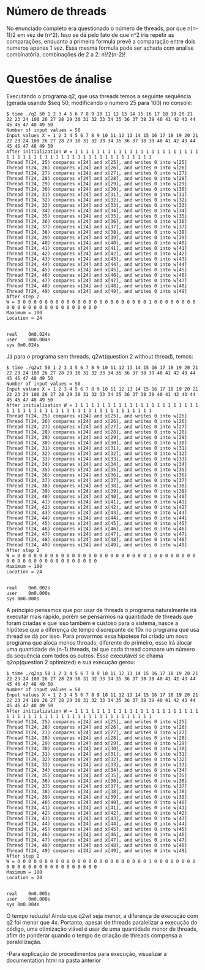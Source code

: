# Número de threads
No enunciado completo era questionado o número de threads, por que n(n-1)/2 em vez de (n^2). Isso se dá pelo fato de que n^2 iria repetir as comparações, enquanto a primeira formula prevê a comparação entre dois numeros apenas 1 vez. Essa mesma formula pode ser achada com analise combinatória, combinações de 2 a 2: n!/2(n-2)!

# Questões de ánalise
Executando o programa q2, que usa threads temos a seguinte sequência (gerada usando $seq 50, modificando o numero 25 para 100) no console:
```shell
$ time ./q2 50 1 2 3 4 5 6 7 8 9 10 11 12 13 14 15 16 17 18 19 20 21 22 23 24 100 26 27 28 29 30 31 32 33 34 35 36 37 38 39 40 41 42 43 44 45 46 47 48 49 50
Number of input values = 50
Input values X = 1 2 3 4 5 6 7 8 9 10 11 12 13 14 15 16 17 18 19 20 21 22 23 24 100 26 27 28 29 30 31 32 33 34 35 36 37 38 39 40 41 42 43 44 45 46 47 48 49 50
After initialization W = 1 1 1 1 1 1 1 1 1 1 1 1 1 1 1 1 1 1 1 1 1 1 1 1 1 1 1 1 1 1 1 1 1 1 1 1 1 1 1 1 1 1 1 1 1 1 1 1 1 1
Thread T(24, 25) compares x[24] and x[25], and writes 0 into w[25]
Thread T(24, 26) compares x[24] and x[26], and writes 0 into w[26]
Thread T(24, 27) compares x[24] and x[27], and writes 0 into w[27]
Thread T(24, 28) compares x[24] and x[28], and writes 0 into w[28]
Thread T(24, 29) compares x[24] and x[29], and writes 0 into w[29]
Thread T(24, 30) compares x[24] and x[30], and writes 0 into w[30]
Thread T(24, 31) compares x[24] and x[31], and writes 0 into w[31]
Thread T(24, 32) compares x[24] and x[32], and writes 0 into w[32]
Thread T(24, 33) compares x[24] and x[33], and writes 0 into w[33]
Thread T(24, 34) compares x[24] and x[34], and writes 0 into w[34]
Thread T(24, 35) compares x[24] and x[35], and writes 0 into w[35]
Thread T(24, 36) compares x[24] and x[36], and writes 0 into w[36]
Thread T(24, 37) compares x[24] and x[37], and writes 0 into w[37]
Thread T(24, 38) compares x[24] and x[38], and writes 0 into w[38]
Thread T(24, 39) compares x[24] and x[39], and writes 0 into w[39]
Thread T(24, 40) compares x[24] and x[40], and writes 0 into w[40]
Thread T(24, 41) compares x[24] and x[41], and writes 0 into w[41]
Thread T(24, 42) compares x[24] and x[42], and writes 0 into w[42]
Thread T(24, 43) compares x[24] and x[43], and writes 0 into w[43]
Thread T(24, 44) compares x[24] and x[44], and writes 0 into w[44]
Thread T(24, 45) compares x[24] and x[45], and writes 0 into w[45]
Thread T(24, 46) compares x[24] and x[46], and writes 0 into w[46]
Thread T(24, 47) compares x[24] and x[47], and writes 0 into w[47]
Thread T(24, 48) compares x[24] and x[48], and writes 0 into w[48]
Thread T(24, 49) compares x[24] and x[49], and writes 0 into w[49]
After step 2
W = 0 0 0 0 0 0 0 0 0 0 0 0 0 0 0 0 0 0 0 0 0 0 0 0 1 0 0 0 0 0 0 0 0 0 0 0 0 0 0 0 0 0 0 0 0 0 0 0 0 0
Maximum = 100
Location = 24


real	0m0.024s
user	0m0.004s
sys	0m0.024s
```

Já para o programa sem threads, q2wt(question 2 without thread), temos:

```shell
$ time ./q2wt 50 1 2 3 4 5 6 7 8 9 10 11 12 13 14 15 16 17 18 19 20 21 22 23 24 100 26 27 28 29 30 31 32 33 34 35 36 37 38 39 40 41 42 43 44 45 46 47 48 49 50
Number of input values = 50
Input values X = 1 2 3 4 5 6 7 8 9 10 11 12 13 14 15 16 17 18 19 20 21 22 23 24 100 26 27 28 29 30 31 32 33 34 35 36 37 38 39 40 41 42 43 44 45 46 47 48 49 50
After initialization W = 1 1 1 1 1 1 1 1 1 1 1 1 1 1 1 1 1 1 1 1 1 1 1 1 1 1 1 1 1 1 1 1 1 1 1 1 1 1 1 1 1 1 1 1 1 1 1 1 1 1
Thread T(24, 25) compares x[24] and x[25], and writes 0 into w[25]
Thread T(24, 26) compares x[24] and x[26], and writes 0 into w[26]
Thread T(24, 27) compares x[24] and x[27], and writes 0 into w[27]
Thread T(24, 28) compares x[24] and x[28], and writes 0 into w[28]
Thread T(24, 29) compares x[24] and x[29], and writes 0 into w[29]
Thread T(24, 30) compares x[24] and x[30], and writes 0 into w[30]
Thread T(24, 31) compares x[24] and x[31], and writes 0 into w[31]
Thread T(24, 32) compares x[24] and x[32], and writes 0 into w[32]
Thread T(24, 33) compares x[24] and x[33], and writes 0 into w[33]
Thread T(24, 34) compares x[24] and x[34], and writes 0 into w[34]
Thread T(24, 35) compares x[24] and x[35], and writes 0 into w[35]
Thread T(24, 36) compares x[24] and x[36], and writes 0 into w[36]
Thread T(24, 37) compares x[24] and x[37], and writes 0 into w[37]
Thread T(24, 38) compares x[24] and x[38], and writes 0 into w[38]
Thread T(24, 39) compares x[24] and x[39], and writes 0 into w[39]
Thread T(24, 40) compares x[24] and x[40], and writes 0 into w[40]
Thread T(24, 41) compares x[24] and x[41], and writes 0 into w[41]
Thread T(24, 42) compares x[24] and x[42], and writes 0 into w[42]
Thread T(24, 43) compares x[24] and x[43], and writes 0 into w[43]
Thread T(24, 44) compares x[24] and x[44], and writes 0 into w[44]
Thread T(24, 45) compares x[24] and x[45], and writes 0 into w[45]
Thread T(24, 46) compares x[24] and x[46], and writes 0 into w[46]
Thread T(24, 47) compares x[24] and x[47], and writes 0 into w[47]
Thread T(24, 48) compares x[24] and x[48], and writes 0 into w[48]
Thread T(24, 49) compares x[24] and x[49], and writes 0 into w[49]
After step 2
W = 0 0 0 0 0 0 0 0 0 0 0 0 0 0 0 0 0 0 0 0 0 0 0 0 1 0 0 0 0 0 0 0 0 0 0 0 0 0 0 0 0 0 0 0 0 0 0 0 0 0
Maximum = 100
Location = 24


real	0m0.002s
user	0m0.000s
sys	0m0.000s
```

A principio pensamos que por usar de threads o programa naturalmente irá executar mais rápido, porém se pensarmos na quantidade de threads que foram criadas e que isso também é custoso para o sistema, nasce a hipótese que a diferença de tempo discrepante de 10x no programa que usa thread se dá por isso. Para provarmos essa hipotese foi criado um novo programa que aloca menos threads, diferente do primeiro, esse irá alocar uma quantidade de (n-1) threads, tal que cada thread compare um número da sequência com todos os outros. Esse executável se chama q2op(question 2 optimized) e sua execução gerou:

```shell
$ time ./q2op 50 1 2 3 4 5 6 7 8 9 10 11 12 13 14 15 16 17 18 19 20 21 22 23 24 100 26 27 28 29 30 31 32 33 34 35 36 37 38 39 40 41 42 43 44 45 46 47 48 49 50
Number of input values = 50
Input values X = 1 2 3 4 5 6 7 8 9 10 11 12 13 14 15 16 17 18 19 20 21 22 23 24 100 26 27 28 29 30 31 32 33 34 35 36 37 38 39 40 41 42 43 44 45 46 47 48 49 50
After initialization W = 1 1 1 1 1 1 1 1 1 1 1 1 1 1 1 1 1 1 1 1 1 1 1 1 1 1 1 1 1 1 1 1 1 1 1 1 1 1 1 1 1 1 1 1 1 1 1 1 1 1
Thread T(24, 25) compares x[24] and x[25], and writes 0 into w[25]
Thread T(24, 26) compares x[24] and x[26], and writes 0 into w[26]
Thread T(24, 27) compares x[24] and x[27], and writes 0 into w[27]
Thread T(24, 28) compares x[24] and x[28], and writes 0 into w[28]
Thread T(24, 29) compares x[24] and x[29], and writes 0 into w[29]
Thread T(24, 30) compares x[24] and x[30], and writes 0 into w[30]
Thread T(24, 31) compares x[24] and x[31], and writes 0 into w[31]
Thread T(24, 32) compares x[24] and x[32], and writes 0 into w[32]
Thread T(24, 33) compares x[24] and x[33], and writes 0 into w[33]
Thread T(24, 34) compares x[24] and x[34], and writes 0 into w[34]
Thread T(24, 35) compares x[24] and x[35], and writes 0 into w[35]
Thread T(24, 36) compares x[24] and x[36], and writes 0 into w[36]
Thread T(24, 37) compares x[24] and x[37], and writes 0 into w[37]
Thread T(24, 38) compares x[24] and x[38], and writes 0 into w[38]
Thread T(24, 39) compares x[24] and x[39], and writes 0 into w[39]
Thread T(24, 40) compares x[24] and x[40], and writes 0 into w[40]
Thread T(24, 41) compares x[24] and x[41], and writes 0 into w[41]
Thread T(24, 42) compares x[24] and x[42], and writes 0 into w[42]
Thread T(24, 43) compares x[24] and x[43], and writes 0 into w[43]
Thread T(24, 44) compares x[24] and x[44], and writes 0 into w[44]
Thread T(24, 45) compares x[24] and x[45], and writes 0 into w[45]
Thread T(24, 46) compares x[24] and x[46], and writes 0 into w[46]
Thread T(24, 47) compares x[24] and x[47], and writes 0 into w[47]
Thread T(24, 48) compares x[24] and x[48], and writes 0 into w[48]
Thread T(24, 49) compares x[24] and x[49], and writes 0 into w[49]
After step 2
W = 0 0 0 0 0 0 0 0 0 0 0 0 0 0 0 0 0 0 0 0 0 0 0 0 1 0 0 0 0 0 0 0 0 0 0 0 0 0 0 0 0 0 0 0 0 0 0 0 0 0
Maximum = 100
Location = 24


real	0m0.005s
user	0m0.000s
sys	0m0.004s
```

O tempo reduziu! Ainda que q2wt seja menor, a diferença de execução com q2 foi menor que 4x. Portanto, apesar de threads paralelizar a execução do código, uma otimização viável é usar de uma quantidade menor de threads, afim de ponderar quando o tempo de criação de threads compensa a paralelização.

-Para explicação de procedimentos para execução, visualizar a documentation.html na pasta anterior
